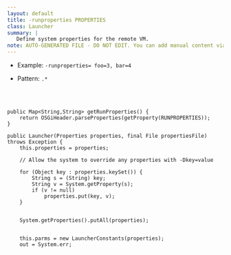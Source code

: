 ```yaml
---
layout: default
title: -runproperties PROPERTIES
class: Launcher
summary: |
   Define system properties for the remote VM.
note: AUTO-GENERATED FILE - DO NOT EDIT. You can add manual content via same filename in ext folder. 
---
```


- Example: `-runproperties= foo=3, bar=4`

- Pattern: `.*`

<!-- Manual content from: ext/runproperties.md --><br /><br />

	public Map<String,String> getRunProperties() {
		return OSGiHeader.parseProperties(getProperty(RUNPROPERTIES));
	}

	public Launcher(Properties properties, final File propertiesFile) throws Exception {
		this.properties = properties;

		// Allow the system to override any properties with -Dkey=value

		for (Object key : properties.keySet()) {
			String s = (String) key;
			String v = System.getProperty(s);
			if (v != null)
				properties.put(key, v);
		}


		System.getProperties().putAll(properties);
		
		
		this.parms = new LauncherConstants(properties);
		out = System.err;
